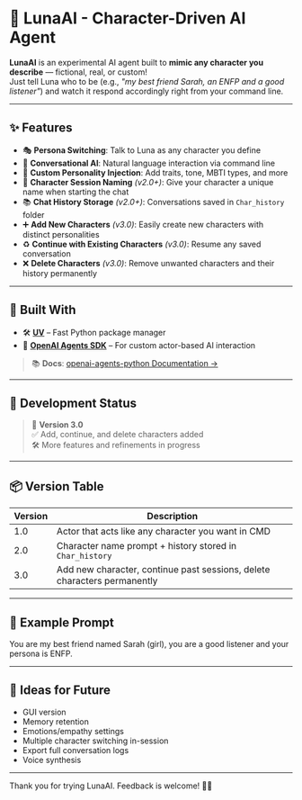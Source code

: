 # 🤖 LunaAI - Character-Driven AI Agent

**LunaAI** is an experimental AI agent built to **mimic any character you describe** — fictional, real, or custom!  
Just tell Luna who to be (e.g., *"my best friend Sarah, an ENFP and a good listener"*) and watch it respond accordingly right from your command line.

---

## ✨ Features

- 🎭 **Persona Switching**: Talk to Luna as any character you define  
- 💬 **Conversational AI**: Natural language interaction via command line  
- 🔧 **Custom Personality Injection**: Add traits, tone, MBTI types, and more  
- 🧠 **Character Session Naming** *(v2.0+)*: Give your character a unique name when starting the chat  
- 📚 **Chat History Storage** *(v2.0+)*: Conversations saved in `Char_history` folder  
- ➕ **Add New Characters** *(v3.0)*: Easily create new characters with distinct personalities  
- ♻️ **Continue with Existing Characters** *(v3.0)*: Resume any saved conversation  
- ❌ **Delete Characters** *(v3.0)*: Remove unwanted characters and their history permanently  

---

## 🧪 Built With

- 🛠️ [**UV**](https://github.com/astral-sh/uv) – Fast Python package manager  
- 🔌 [**OpenAI Agents SDK**](https://github.com/openai/openai-agents-python) – For custom actor-based AI interaction  

> 📚 **Docs**: [openai-agents-python Documentation →](https://openai.github.io/openai-agents-python/)

---

## 🚧 Development Status

> 🧬 **Version 3.0**  
> ✅ Add, continue, and delete characters added  
> 🛠️ More features and refinements in progress  

---

## 📦 Version Table

| Version | Description                                                              |
|---------|--------------------------------------------------------------------------|
| 1.0     | Actor that acts like any character you want in CMD                       |
| 2.0     | Character name prompt + history stored in `Char_history`                 |
| 3.0     | Add new character, continue past sessions, delete characters permanently |

---

## 📸 Example Prompt

You are my best friend named Sarah (girl), you are a good listener and your persona is ENFP.

---

## 🧠 Ideas for Future

- GUI version  
- Memory retention  
- Emotions/empathy settings  
- Multiple character switching in-session  
- Export full conversation logs  
- Voice synthesis  

---

Thank you for trying LunaAI. Feedback is welcome! 🌙✨
